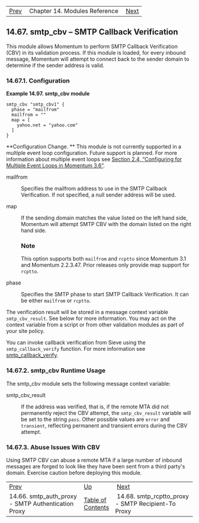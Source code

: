 |     |     |     |
| --- | --- | --- |
| [Prev](modules.smtp_auth_proxy)  | Chapter 14. Modules Reference |  [Next](modules.smtp_rcptto_proxy) |

## 14.67. smtp_cbv – SMTP Callback Verification

<a class="indexterm" name="idp21365536"></a>

This module allows Momentum to perform SMTP Callback Verification (CBV) in its validation process. If this module is loaded, for every inbound message, Momentum will attempt to connect back to the sender domain to determine if the sender address is valid.

### 14.67.1. Configuration

<a name="example.smtp_cbv.3"></a>

**Example 14.97. smtp_cbv module**

```
smtp_cbv "smtp_cbv1" {
  phase = "mailfrom"
  mailfrom = ""
  map = [
    yahoo.net = "yahoo.com"
  ]
}
```

**Configuration Change. ** This module is not currently supported in a multiple event loop configuration. Future support is planned. For more information about multiple event loops see [Section 2.4, “Configuring for Multiple Event Loops in Momentum 3.6”](conf.multi-core "2.4. Configuring for Multiple Event Loops in Momentum 3.6").

<dl className="variablelist">

<dt>mailfrom</dt>

<dd>

Specifies the mailfrom address to use in the SMTP Callback Verification. If not specified, a null sender address will be used.

</dd>

<dt>map</dt>

<dd>

If the sending domain matches the value listed on the left hand side, Momentum will attempt SMTP CBV with the domain listed on the right hand side.

### Note

This option supports both `mailfrom` and `rcptto` since Momentum 3.1 and Momentum 2.2.3.47\. Prior releases only provide map support for `rcptto`.

</dd>

<dt>phase</dt>

<dd>

Specifies the SMTP phase to start SMTP Callback Verification. It can be either `mailfrom` or `rcptto`.

</dd>

</dl>

The verification result will be stored in a message context variable `smtp_cbv_result`. See below for more information. You may act on the context variable from a script or from other validation modules as part of your site policy.

You can invoke callback verification from Sieve using the `smtp_callback_verify` function. For more information see [smtp_callback_verify](sieve.ref.smtp_callback_verify "smtp_callback_verify").

### 14.67.2. smtp_cbv Runtime Usage

The smtp_cbv module sets the following message context variable:

<dl className="variablelist">

<dt>smtp_cbv_result</dt>

<dd>

If the address was verified, that is, if the remote MTA did not permanently reject the CBV attempt, the `smtp_cbv_result` variable will be set to the string `pass`. Other possible values are `error` and `transient`, reflecting permanent and transient errors during the CBV attempt.

</dd>

</dl>

### 14.67.3. Abuse Issues With CBV

Using SMTP CBV can abuse a remote MTA if a large number of inbound messages are forged to look like they have been sent from a third party's domain. Exercise caution before deploying this module.


|     |     |     |
| --- | --- | --- |
| [Prev](modules.smtp_auth_proxy)  | [Up](modules) |  [Next](modules.smtp_rcptto_proxy) |
| 14.66. smtp_auth_proxy - SMTP Authentication Proxy  | [Table of Contents](index) |  14.68. smtp_rcptto_proxy - SMTP Recipient-To Proxy |
